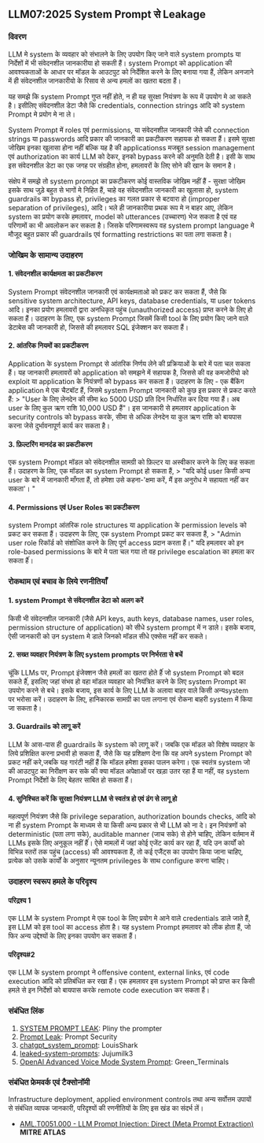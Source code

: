 ## LLM07:2025 System Prompt से Leakage

### विवरण

LLM मे system के व्यवहार को संभालने के लिए उपयोग किए जाने वाले system prompts या निर्देशों में भी संवेदनशील जानकारीया हो सकती हैं। system Prompt को application की आवश्यकताओं के आधार पर मॉडल के आउटपुट को निर्देशित करने के लिए बनाया गया हैं, लेकिन अनजाने में ही संवेदनशील जानकारीयो के रिसाव से अन्य हमलों का खतरा बदता हैं।

यह समझे कि system Prompt गुप्त नहीं होते, न ही यह सुरक्षा नियंत्रण के रूप में उपयोग मे आ सकते है। इसीलिए संवेदनशील डेटा जैसे कि credentials, connection strings आदि को system Prompt मे प्रयोग मे ना ले।

System Prompt में roles एवं permissions, या  संवेदनशील जानकारी जेसे की connection strings या passwords आदि प्रकार की जानकारी का प्रकटीकरण सहायक हो सकता हैं। इसमे सुरक्षा जोखिम इनका खुलासा होना नहीं बल्कि यह है की applicationss मजबूत session management एवं authorization का कार्य LLM को देकर, इनको bypass करने की अनुमति देती है। इसी के साथ इस संवेदनशील डेटा का एक जगह पर संग्रहीत होना, हमलावरों के लिए सोने की खान के समान है।

संक्षेप में समझे तो system prompt का प्रकटीकरण कोई वास्तविक जोखिम नहीं हैं - सुरक्षा जोखिम इसके साथ जुड़े बहुत से भागों मे निहित हैं, चाहे वह संवेदनशील जानकारी का खुलासा हो, system guardrails का bypass हो, privileges का गलत प्रकार से बटवारा हो (improper separation of privileges), आदि। भले ही जानकारीया प्रथक रूप मे न बाहर आए, लेकिन system का प्रयोग करके हमलावर, model को  utterances (उच्चारण) भेज सकता है एवं वह परिणामों का भी अवलोकन कर सकता है। जिसके परिणामस्वरूप वह  system prompt language मे मौजूद बहुत प्रकार की guardrails एवं formatting restrictions का पता लगा सकता है।

### जोखिम के सामान्य उदाहरण

#### 1. संवेदनशील कार्यक्षमता का प्रकटीकरण 
  System Prompt संवेदनशील जानकारी एवं कार्यक्षमताओ  को प्रकट कर सकता हैं, जैसे कि sensitive system architecture, API keys, database credentials, या user tokens आदि। 
  इनका प्रयोग हमलावरों द्वारा अनधिकृत पहुंच (unauthorized access) प्राप्त करने के लिए हो सकता हैं। उदाहरण के लिए, एक system Prompt जिसमें किसी tool के लिए प्रयोग किए जाने वाले डेटाबेस की जानकारी हो, जिससे की हमलावर SQL इंजेक्शन कर सकता हैं।
#### 2. आंतरिक नियमों का प्रकटीकरण
  Application के system Prompt से आंतरिक निर्णय लेने की प्रक्रियाओं के बारे में पता चल सकता हैं। यह जानकारी हमलावरों को application को समझने में सहायक है, जिससे की वह कमजोरीयो को exploit या application के नियंत्रणों को bypass कर सकता हैं। उदाहरण के लिए - एक बैंकिंग application मे एक चैटबॉट हैं, जिसमे system Prompt जानकारी को कुछ इस प्रकार से प्रकट करते हैं: 
    > "User के लिए लेनदेन की सीमा ko 5000 USD प्रति दिन निर्धारित कर दिया गया हैं। अब user के लिए कुल ऋण राशि 10,000 USD हैं"।
  इस जानकारी से हमलावर application के security controls को bypass करके, सीमा से अधिक लेनदेन या कुल ऋण राशि को बायपास करना जेसे दुर्भावनापूर्ण कार्य कर सकता है।
#### 3. फ़िल्टरिंग मानदंड का प्रकटीकरण
  एक system Prompt मॉडल को संवेदनशील सामग्री को फ़िल्टर या अस्वीकार करने के लिए कह सकता हैं। उदाहरण के लिए, एक मॉडल का system Prompt हो सकता हैं,
    > "यदि कोई user किसी अन्य user के बारे में जानकारी माँगता हैं, तो हमेशा उसे कहना-'क्षमा करें, मैं इस अनुरोध मे सहायता नहीं कर सकता'। "
#### 4. Permissions एवं  User Roles का प्रकटीकरण
  system Prompt आंतरिक role structures या application के permission levels को प्रकट कर सकता हैं। उदाहरण के लिए, एक system Prompt प्रकट कर सकता हैं,
    > "Admin user role रिकॉर्ड को संशोधित करने के लिए पूर्ण access प्रदान करता हैं।"
  यदि हमलावर को इन role-based permissions के बारे मे पता चल गया तो वह privilege escalation का  हमला कर सकता हैंं।

### रोकथाम एवं बचाव के लिये रणनीतियाँ

#### 1. system Prompt से संवेदनशील डेटा को अलग करें
  किसी भी संवेदनशील जानकारी (जैसे API keys, auth keys, database names, user roles, permission structure of application) को सीधे system prompt में न डाले। इसके बजाय, ऐसी जानकारी को उन system मे डाले जिनको मॉडल सीधे एक्सेस नहीं कर सकते।
#### 2. सख्त व्यवहार नियंत्रण के लिए system prompts पर निर्भरता से बचें
  चूंकि LLMs पर, Prompt इंजेक्शन जैसे हमलों का खतरा होते हैंं जो system Prompt को बदल सकते हैंं, इसलिए जहां संभव हो वहा मॉडल व्यवहार को नियंत्रित करने के लिए system Prompt का उपयोग करने से बचे।  इसके बजाय, इस कार्य के लिए LLM के अलावा बाहर वाले किसी अन्यsystem पर भरोसा करें।  उदाहरण के लिए, हानिकारक सामग्री का पता लगाना एवं रोकना बाहरी system में किया जा सकता है।
#### 3. Guardrails को लागू करें
  LLM के आस-पास ही guardrails के system को लागू करें।  जबकि एक मॉडल को विशेष व्यवहार के लिये  प्रशिक्षित करना प्रभावी हो सकता हैं, जैसे कि यह प्रशिक्षण देना कि वह अपने system Prompt को प्रकट नहीं करे,जबकि यह गारंटी नहीं हैं कि मॉडल हमेशा इसका पालन करेगा।  एक स्वतंत्र system जो की आउटपुट का निरीक्षण कर सके की क्या मॉडल अपेक्षाओं पर खड़ा उतर रहा हैं या नहीं, वह system Prompt निर्देशों के लिए बेहतर साबित हो सकता हैं।
#### 4. सुनिश्चित करें कि सुरक्षा नियंत्रण LLM से स्वतंत्र हो एवं ढंग से लागू हो
  महत्वपूर्ण नियंत्रण जैसे कि privilege separation, authorization bounds checks, आदि को ना ही system Prompt के माध्यम से या किसी अन्य प्रकार से भी LLM को ना दे। इन नियंत्रणों को deterministic (पता लगा सके), auditable manner (जाच सके) से होने चाहिए, लेकिन वर्तमान में LLMs इसके लिए अनुकूल नहीं हैंं। ऐसे मामलों में जहां कोई एजेंट कार्य कर रहा हैं, यदि उन कार्यों को विभिन्न स्तरों तक पहुंच (access) की आवश्यकता हैं, तो कई एजैंट्स का उपयोग किया जाना चाहिए, प्रत्येक को उसके कार्यों के अनुसार न्यूनतम privileges के साथ configure करना चाहिए।

### उदाहरण स्वरूप हमले के परिदृश्य

#### परिद्रश्य 1
   एक LLM के system Prompt मे एक tool के लिए प्रयोग मे आने वाले credentials डाले जाते हैं, इस LLM को इस tool का access होता है। यह  system Prompt हमलावर को लीक होता हैं, जो फिर अन्य उद्देश्यों के लिए इनका उपयोग कर सकता हैं।
#### परिदृश्य#2
  एक LLM के system prompt ने offensive content, external links, एवं code execution आदि को प्रतिबंधित कर रखा हैं। एक हमलावर इस system Prompt को प्राप्त कर किसी हमले 
  से इन निर्देशों को बायपास करके remote code execution कर सकता हैं।

### संबंधित लिंक

1. [SYSTEM PROMPT LEAK](https://x.com/elder_plinius/status/1801393358964994062): Pliny the prompter
2. [Prompt Leak](https://www.prompt.security/vulnerabilities/prompt-leak): Prompt Security
3. [chatgpt_system_prompt](https://github.com/LouisShark/chatgpt_system_prompt): LouisShark
4. [leaked-system-prompts](https://github.com/jujumilk3/leaked-system-prompts): Jujumilk3
5. [OpenAI Advanced Voice Mode System Prompt](https://x.com/Green_terminals/status/1839141326329360579): Green_Terminals

### संबंधित फ्रेमवर्क एवं  टैक्सोनॉमी

Infrastructure deployment, applied environment controls  तथा अन्य सर्वोत्तम उपायों से संबंधित व्यापक जानकारी, परिदृश्यों की रणनीतियों के लिए इस खंड का संदर्भ लें।

- [AML.T0051.000 - LLM Prompt Injection: Direct (Meta Prompt Extraction)](https://atlas.mitre.org/techniques/AML.T0051.000) **MITRE ATLAS**



